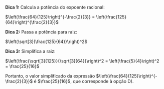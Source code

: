 **Dica 1:** Calcula a potência do expoente racional:

$\left(\frac{64}{125}\right)^{-\frac{2}{3}} = \left(\frac{125}{64}\right)^{\frac{2}{3}}$

**Dica 2:** Passa a potência para raiz:

$\left(\sqrt[3]{\frac{125}{64}}\right)^2$

**Dica 3:** Simplifica a raiz:

$\left(\frac{\sqrt[3]{125}}{\sqrt[3]{64}}\right)^2 = \left(\frac{5}{4}\right)^2 = \frac{25}{16}$

Portanto, o valor simplificado da expressão $\left(\frac{64}{125}\right)^{-\frac{2}{3}}$ é $\frac{25}{16}$, que corresponde à opção D).
